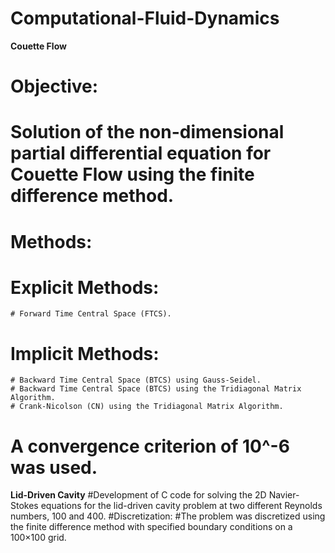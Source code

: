 # Computational-Fluid-Dynamics
****Couette Flow****
# Objective: 
# Solution of the non-dimensional partial differential equation for Couette Flow using the finite difference method.
# Methods:
  # Explicit Methods:
    # Forward Time Central Space (FTCS).
  # Implicit Methods:
    # Backward Time Central Space (BTCS) using Gauss-Seidel.
    # Backward Time Central Space (BTCS) using the Tridiagonal Matrix Algorithm.
    # Crank-Nicolson (CN) using the Tridiagonal Matrix Algorithm. 
# A convergence criterion of 10^-6 was used.

****Lid-Driven Cavity****
#Development of C code for solving the 2D Navier-Stokes equations for the lid-driven cavity problem at two different Reynolds numbers, 100 and 400.
#Discretization: 
#The problem was discretized using the finite difference method with specified boundary conditions on a 100×100 grid.
